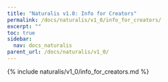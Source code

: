 ```yaml
---
title: "Naturalis v1.0: Info for Creators"
permalink: /docs/naturalis/v1_0/info_for_creators/
excerpt: ""
toc: true
sidebar:
  nav: docs_naturalis
parent_url: /docs/naturalis/v1_0/
---
```


{% include naturalis/v1_0/info_for_creators.md %}
